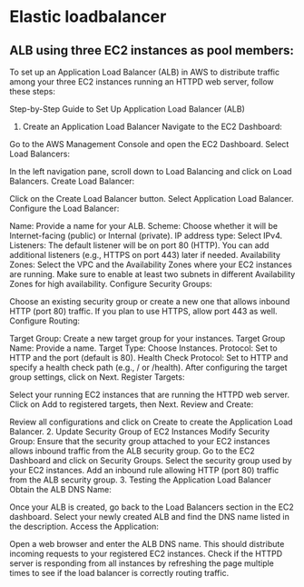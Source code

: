# Elastic loadbalancer

## ALB using three EC2 instances as pool members:

To set up an Application Load Balancer (ALB) in AWS to distribute traffic among your three EC2 instances running an HTTPD web server, follow these steps:

Step-by-Step Guide to Set Up Application Load Balancer (ALB)
1. Create an Application Load Balancer
Navigate to the EC2 Dashboard:

Go to the AWS Management Console and open the EC2 Dashboard.
Select Load Balancers:

In the left navigation pane, scroll down to Load Balancing and click on Load Balancers.
Create Load Balancer:

Click on the Create Load Balancer button.
Select Application Load Balancer.
Configure the Load Balancer:

Name: Provide a name for your ALB.
Scheme: Choose whether it will be Internet-facing (public) or Internal (private).
IP address type: Select IPv4.
Listeners: The default listener will be on port 80 (HTTP). You can add additional listeners (e.g., HTTPS on port 443) later if needed.
Availability Zones: Select the VPC and the Availability Zones where your EC2 instances are running. Make sure to enable at least two subnets in different Availability Zones for high availability.
Configure Security Groups:

Choose an existing security group or create a new one that allows inbound HTTP (port 80) traffic. If you plan to use HTTPS, allow port 443 as well.
Configure Routing:

Target Group: Create a new target group for your instances.
Target Group Name: Provide a name.
Target Type: Choose Instances.
Protocol: Set to HTTP and the port (default is 80).
Health Check Protocol: Set to HTTP and specify a health check path (e.g., / or /health).
After configuring the target group settings, click on Next.
Register Targets:

Select your running EC2 instances that are running the HTTPD web server.
Click on Add to registered targets, then Next.
Review and Create:

Review all configurations and click on Create to create the Application Load Balancer.
2. Update Security Group of EC2 Instances
Modify Security Group:
Ensure that the security group attached to your EC2 instances allows inbound traffic from the ALB security group.
Go to the EC2 Dashboard and click on Security Groups.
Select the security group used by your EC2 instances.
Add an inbound rule allowing HTTP (port 80) traffic from the ALB security group.
3. Testing the Application Load Balancer
Obtain the ALB DNS Name:

Once your ALB is created, go back to the Load Balancers section in the EC2 dashboard.
Select your newly created ALB and find the DNS name listed in the description.
Access the Application:

Open a web browser and enter the ALB DNS name. This should distribute incoming requests to your registered EC2 instances.
Check if the HTTPD server is responding from all instances by refreshing the page multiple times to see if the load balancer is correctly routing traffic.